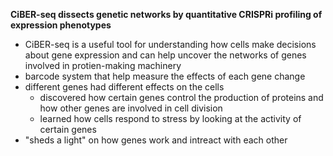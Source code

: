 **CiBER-seq dissects genetic networks by quantitative CRISPRi profiling of expression phenotypes**
- CiBER-seq is a useful tool for understanding how cells make decisions about gene expression and can help uncover the networks of genes involved in protien-making machinery
- barcode system that help measure the effects of each gene change
- different genes had different effects on the cells
    - discovered how certain genes control the production of proteins and how other genes are involved in cell division
    -  learned how cells respond to stress by looking at the activity of certain genes
- "sheds a light" on how genes work and intreact with each other